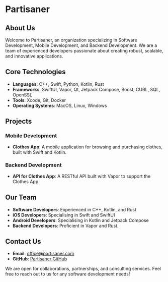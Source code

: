 # Partisaner

## About Us

Welcome to Partisaner, an organization specializing in Software Development, Mobile Development, and Backend Development. We are a team of experienced developers passionate about creating robust, scalable, and innovative applications.



## Core Technologies

- **Languages**: C++, Swift, Python, Kotlin, Rust
- **Frameworks**: SwiftUI, Vapor, Qt, Jetpack Compose, Boost, CURL, SQL, OpenSSL
- **Tools**: Xcode, Git, Docker
- **Operating Systems**: MacOS, Linux, Windows



## Projects

### Mobile Development

- **Clothes App**: A mobile application for browsing and purchasing clothes, built with Swift and Kotlin.

### Backend Development

- **API for Clothes App**: A RESTful API built with Vapor to support the Clothes App.



## Our Team

- **Software Developers**: Experienced in C++, Kotlin, and Rust
- **iOS Developers**: Specialising in Swift and SwiftUI 
- **Android Developers**: Specialising in Kotlin and Jetpack Compose
- **Backend Developers**: Proficient in Vapor and Rust.



## Contact Us

- **Email**: [office@partisaner.com](mailto:office@partisaner.com)
- **GitHub**: [Partisaner GitHub](https://github.com/Partisaner)



We are open for collaborations, partnerships, and consulting services. Feel free to reach out to us for any software development needs!

